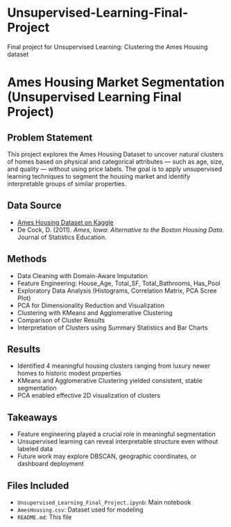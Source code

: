 # Unsupervised-Learning-Final-Project
Final project for Unsupervised Learning: Clustering the Ames Housing dataset

# Ames Housing Market Segmentation (Unsupervised Learning Final Project)

## Problem Statement
This project explores the Ames Housing Dataset to uncover natural clusters of homes based on physical and categorical attributes — such as age, size, and quality — without using price labels. The goal is to apply unsupervised learning techniques to segment the housing market and identify interpretable groups of similar properties.

## Data Source
- [Ames Housing Dataset on Kaggle](https://www.kaggle.com/datasets/shashanknecrothapa/ames-housing-dataset)  
- De Cock, D. (2011). *Ames, Iowa: Alternative to the Boston Housing Data*. Journal of Statistics Education.

## Methods
- Data Cleaning with Domain-Aware Imputation
- Feature Engineering: House_Age, Total_SF, Total_Bathrooms, Has_Pool
- Exploratory Data Analysis (Histograms, Correlation Matrix, PCA Scree Plot)
- PCA for Dimensionality Reduction and Visualization
- Clustering with KMeans and Agglomerative Clustering
- Comparison of Cluster Results
- Interpretation of Clusters using Summary Statistics and Bar Charts

## Results
- Identified 4 meaningful housing clusters ranging from luxury newer homes to historic modest properties
- KMeans and Agglomerative Clustering yielded consistent, stable segmentation
- PCA enabled effective 2D visualization of clusters

## Takeaways
- Feature engineering played a crucial role in meaningful segmentation
- Unsupervised learning can reveal interpretable structure even without labeled data
- Future work may explore DBSCAN, geographic coordinates, or dashboard deployment

## Files Included
- `Unsupervised_Learning_Final_Project.ipynb`: Main notebook
- `AmesHousing.csv`: Dataset used for modeling
- `README.md`: This file
